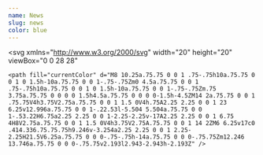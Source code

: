 ```yaml
---
name: News
slug: news
color: blue
---
```


<svg
xmlns="http://www.w3.org/2000/svg"
width="20"
height="20"
viewBox="0 0 28 28"
>
    <path fill="currentColor" d="M8 10.25a.75.75 0 0 1 .75-.75h10a.75.75 0 0 1 0 1.5h-10a.75.75 0 0 1-.75-.75Zm0 4.5a.75.75 0 0 1 .75-.75h10a.75.75 0 0 1 0 1.5h-10a.75.75 0 0 1-.75-.75Zm.75 3.75a.75.75 0 0 0 0 1.5h4.5a.75.75 0 0 0 0-1.5h-4.5ZM14 2a.75.75 0 0 1 .75.75V4h3.75V2.75a.75.75 0 0 1 1.5 0V4h.75A2.25 2.25 0 0 1 23 6.25v12.996a.75.75 0 0 1-.22.53l-5.504 5.504a.75.75 0 0 1-.53.22H6.75a2.25 2.25 0 0 1-2.25-2.25v-17A2.25 2.25 0 0 1 6.75 4H8V2.75a.75.75 0 0 1 1.5 0V4h3.75V2.75A.75.75 0 0 1 14 2ZM6 6.25v17c0 .414.336.75.75.75h9.246v-3.254a2.25 2.25 0 0 1 2.25-2.25H21.5V6.25a.75.75 0 0 0-.75-.75h-14a.75.75 0 0 0-.75.75Zm12.246 13.746a.75.75 0 0 0-.75.75v2.193l2.943-2.943h-2.193Z" />
</svg>
